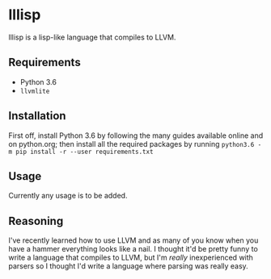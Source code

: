 # lllisp

lllisp is a lisp-like language that compiles to LLVM.

## Requirements

- Python 3.6
- `llvmlite`

## Installation

First off, install Python 3.6 by following the many guides available online and
on python.org; then install all the required packages by running `python3.6 -m
pip install -r --user requirements.txt`

## Usage

Currently any usage is to be added.

## Reasoning

I've recently learned how to use LLVM and as many of you know when you have a
hammer everything looks like a nail. I thought it'd be pretty funny to write a
language that compiles to LLVM, but I'm *really* inexperienced with parsers so
I thought I'd write a language where parsing was really easy.
